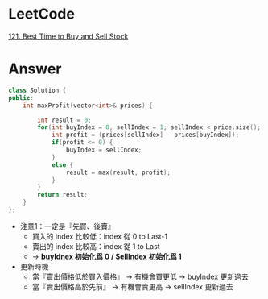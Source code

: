 # LeetCode
[121. Best Time to Buy and Sell Stock](https://leetcode.com/problems/best-time-to-buy-and-sell-stock/)

# Answer
```Cpp
class Solution {
public:
    int maxProfit(vector<int>& prices) {

		int result = 0;
		for(int buyIndex = 0, sellIndex = 1; sellIndex < price.size(); sellIndex++) {
			int profit = (prices[sellIndex] - prices[buyIndex]);
			if(profit <= 0) {
				buyIndex = sellIndex;
			}
			else {
				result = max(result, profit);
			}
		}
		return result;
    }
};
```
- 注意1：一定是『先買、後賣』
	- 買入的 index 比較低：index 從 0 to Last-1
	- 賣出的 index 比較高：index 從 1 to Last
	- -> **buyIdnex 初始化爲 0 / SellIndex 初始化爲 1**
- 更新時機
	- 當『賣出價格低於買入價格』 -> 有機會買更低 -> buyIndex 更新過去
	- 當『賣出價格高於先前』 -> 有機會賣更高 -> sellIndex 更新過去